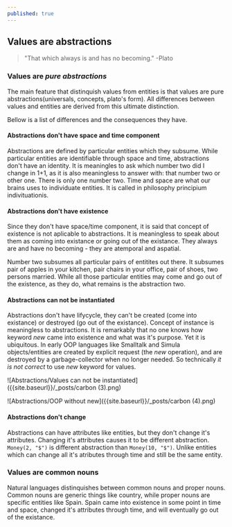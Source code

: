 ```yaml
---
published: true
---
```

## Values are abstractions

> "That which always is and has no becoming." -Plato

### Values are _pure abstractions_
The main feature that distinquish values from entities is that values are pure abstractions(universals, concepts, plato's form). All differences between values and entities are derived from this ultimate distinction. 

Bellow is a list of differences and the consequences they have.

#### Abstractions don't have space and time component
Abstractions are defined by particular entities which they subsume. While particular entities are identifiable through space and time, abstractions don't have an identity. It is meaningles to ask which number two did I change in 1+1, as it is also meaningless to answer with: that number two or other one. There is only one number two. Time and space are what our brains uses to individuate entities. It is called in philosophy principium indivituationis.

#### Abstractions don't have existence
Since they don't have space/time component, it is said that concept of existence is not aplicable to abstractions. It is meaningless to speak about them as coming into existance or going out of the existance. They always are and have no becoming - they are atemporal and aspatial.

Number two subsumes all particular pairs of entitites out there. It subsumes pair of apples in your kitchen, pair chairs in your office, pair of shoes, two persons married. While all those particular entities may come and go out of the existence, as they do, what remains is the abstraction two. 

#### Abstractions can not be instantiated
Abstractions don't have lifycycle, they can't be created (come into existance) or destroyed (go out of the existance). Concept of instance is meaningless to abstractions. It is remarkably that no one knows how keyword _new_ came into existence and what was it's purpose. Yet it is ubiquitous. In early OOP languages like Smalltalk and Simula objects/entities are created by explicit request (the _new_ operation), and are destroyed by a garbage-collector when no longer needed. So technically _it is not correct_ to use _new_ keyword for values.


![Abstractions/Values can not be instantiated]({{site.baseurl}}/_posts/carbon (3).png)

![Abstractions/OOP without new]({{site.baseurl}}/_posts/carbon (4).png)


#### Abstractions don't change
Abstractions can have attributes like entities, but they don't change it's attributes. Changing it's attributes causes it to be different abstraction. `Money(2, "$")` is different abstraction than `Money(10, "$")`. Unlike entities which can change all it's atributes through time and still be the same entity.


### Values are common nouns
Natural languages distinquishes between common nouns and proper nouns.
Common nouns are generic things like country, while proper nouns are specific entities like Spain. Spain came into existence in some point in time and space, changed it's attributes through time, and will eventually go out of the existance.
